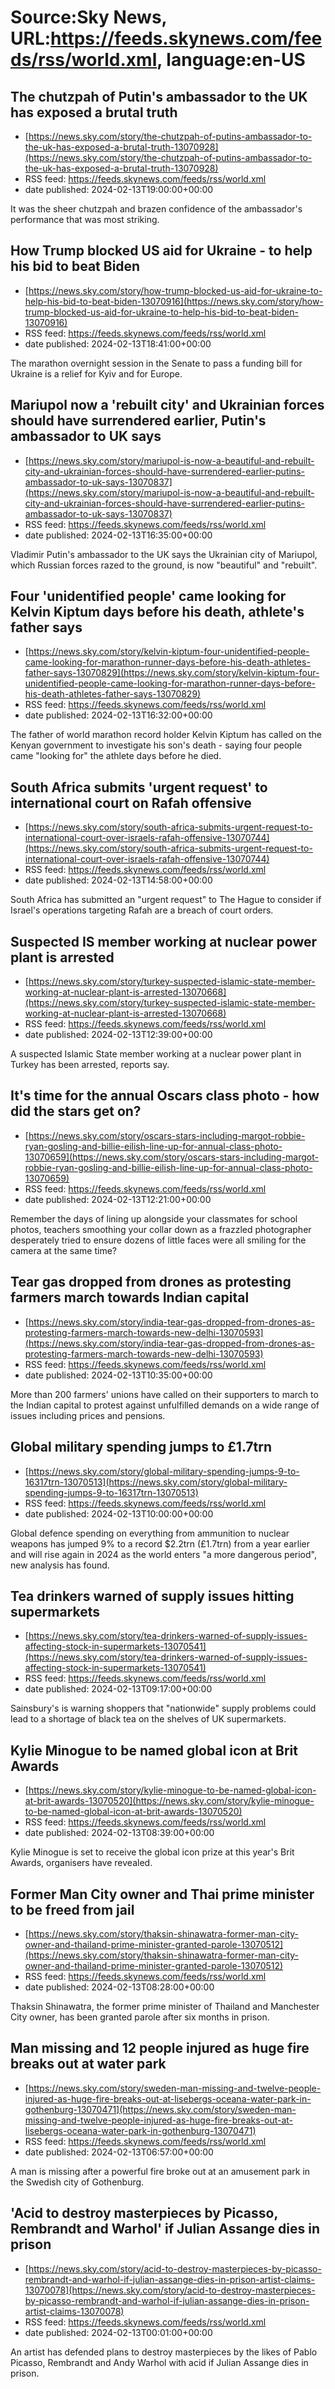 # Source:Sky News, URL:https://feeds.skynews.com/feeds/rss/world.xml, language:en-US

## The chutzpah of Putin's ambassador to the UK has exposed a brutal truth
 - [https://news.sky.com/story/the-chutzpah-of-putins-ambassador-to-the-uk-has-exposed-a-brutal-truth-13070928](https://news.sky.com/story/the-chutzpah-of-putins-ambassador-to-the-uk-has-exposed-a-brutal-truth-13070928)
 - RSS feed: https://feeds.skynews.com/feeds/rss/world.xml
 - date published: 2024-02-13T19:00:00+00:00

It was the sheer chutzpah and brazen confidence of the ambassador's performance that was most striking.

## How Trump blocked US aid for Ukraine - to help his bid to beat Biden
 - [https://news.sky.com/story/how-trump-blocked-us-aid-for-ukraine-to-help-his-bid-to-beat-biden-13070916](https://news.sky.com/story/how-trump-blocked-us-aid-for-ukraine-to-help-his-bid-to-beat-biden-13070916)
 - RSS feed: https://feeds.skynews.com/feeds/rss/world.xml
 - date published: 2024-02-13T18:41:00+00:00

The marathon overnight session in the Senate to pass a funding bill for Ukraine is a relief for Kyiv and for Europe.

## Mariupol now a 'rebuilt city' and Ukrainian forces should have surrendered earlier, Putin's ambassador to UK says
 - [https://news.sky.com/story/mariupol-is-now-a-beautiful-and-rebuilt-city-and-ukrainian-forces-should-have-surrendered-earlier-putins-ambassador-to-uk-says-13070837](https://news.sky.com/story/mariupol-is-now-a-beautiful-and-rebuilt-city-and-ukrainian-forces-should-have-surrendered-earlier-putins-ambassador-to-uk-says-13070837)
 - RSS feed: https://feeds.skynews.com/feeds/rss/world.xml
 - date published: 2024-02-13T16:35:00+00:00

Vladimir Putin's ambassador to the UK says the Ukrainian city of Mariupol, which Russian forces razed to the ground, is now "beautiful" and "rebuilt".

## Four 'unidentified people' came looking for Kelvin Kiptum days before his death, athlete's father says
 - [https://news.sky.com/story/kelvin-kiptum-four-unidentified-people-came-looking-for-marathon-runner-days-before-his-death-athletes-father-says-13070829](https://news.sky.com/story/kelvin-kiptum-four-unidentified-people-came-looking-for-marathon-runner-days-before-his-death-athletes-father-says-13070829)
 - RSS feed: https://feeds.skynews.com/feeds/rss/world.xml
 - date published: 2024-02-13T16:32:00+00:00

The father of world marathon record holder Kelvin Kiptum has called on the Kenyan government to investigate his son's death - saying four people came "looking for" the athlete days before he died.

## South Africa submits 'urgent request' to international court on Rafah offensive
 - [https://news.sky.com/story/south-africa-submits-urgent-request-to-international-court-over-israels-rafah-offensive-13070744](https://news.sky.com/story/south-africa-submits-urgent-request-to-international-court-over-israels-rafah-offensive-13070744)
 - RSS feed: https://feeds.skynews.com/feeds/rss/world.xml
 - date published: 2024-02-13T14:58:00+00:00

South Africa has submitted an "urgent request" to The Hague to consider if Israel's operations targeting Rafah are a breach of court orders.

## Suspected IS member working at nuclear power plant is arrested
 - [https://news.sky.com/story/turkey-suspected-islamic-state-member-working-at-nuclear-plant-is-arrested-13070668](https://news.sky.com/story/turkey-suspected-islamic-state-member-working-at-nuclear-plant-is-arrested-13070668)
 - RSS feed: https://feeds.skynews.com/feeds/rss/world.xml
 - date published: 2024-02-13T12:39:00+00:00

A suspected Islamic State member working at a nuclear power plant in Turkey has been arrested, reports say.

## It's time for the annual Oscars class photo - how did the stars get on?
 - [https://news.sky.com/story/oscars-stars-including-margot-robbie-ryan-gosling-and-billie-eilish-line-up-for-annual-class-photo-13070659](https://news.sky.com/story/oscars-stars-including-margot-robbie-ryan-gosling-and-billie-eilish-line-up-for-annual-class-photo-13070659)
 - RSS feed: https://feeds.skynews.com/feeds/rss/world.xml
 - date published: 2024-02-13T12:21:00+00:00

Remember the days of lining up alongside your classmates for school photos, teachers smoothing your collar down as a frazzled photographer desperately tried to ensure dozens of little faces were all smiling for the camera at the same time?

## Tear gas dropped from drones as protesting farmers march towards Indian capital
 - [https://news.sky.com/story/india-tear-gas-dropped-from-drones-as-protesting-farmers-march-towards-new-delhi-13070593](https://news.sky.com/story/india-tear-gas-dropped-from-drones-as-protesting-farmers-march-towards-new-delhi-13070593)
 - RSS feed: https://feeds.skynews.com/feeds/rss/world.xml
 - date published: 2024-02-13T10:35:00+00:00

More than 200 farmers' unions have called on their supporters to march to the Indian capital to protest against unfulfilled demands on a wide range of issues including prices and pensions.

## Global military spending jumps to &#163;1.7trn
 - [https://news.sky.com/story/global-military-spending-jumps-9-to-16317trn-13070513](https://news.sky.com/story/global-military-spending-jumps-9-to-16317trn-13070513)
 - RSS feed: https://feeds.skynews.com/feeds/rss/world.xml
 - date published: 2024-02-13T10:00:00+00:00

Global defence spending on everything from ammunition to nuclear weapons has jumped 9% to a record $2.2trn (&#163;1.7trn) from a year earlier and will rise again in 2024 as the world enters "a more dangerous period", new analysis has found.

## Tea drinkers warned of supply issues hitting supermarkets
 - [https://news.sky.com/story/tea-drinkers-warned-of-supply-issues-affecting-stock-in-supermarkets-13070541](https://news.sky.com/story/tea-drinkers-warned-of-supply-issues-affecting-stock-in-supermarkets-13070541)
 - RSS feed: https://feeds.skynews.com/feeds/rss/world.xml
 - date published: 2024-02-13T09:17:00+00:00

Sainsbury's is warning shoppers that "nationwide" supply problems could lead to a shortage of black tea on the shelves of UK supermarkets.

## Kylie Minogue to be named global icon at Brit Awards
 - [https://news.sky.com/story/kylie-minogue-to-be-named-global-icon-at-brit-awards-13070520](https://news.sky.com/story/kylie-minogue-to-be-named-global-icon-at-brit-awards-13070520)
 - RSS feed: https://feeds.skynews.com/feeds/rss/world.xml
 - date published: 2024-02-13T08:39:00+00:00

Kylie Minogue is set to receive the global icon prize at this year's Brit Awards, organisers have revealed.

## Former Man City owner and Thai prime minister to be freed from jail
 - [https://news.sky.com/story/thaksin-shinawatra-former-man-city-owner-and-thailand-prime-minister-granted-parole-13070512](https://news.sky.com/story/thaksin-shinawatra-former-man-city-owner-and-thailand-prime-minister-granted-parole-13070512)
 - RSS feed: https://feeds.skynews.com/feeds/rss/world.xml
 - date published: 2024-02-13T08:28:00+00:00

Thaksin Shinawatra, the former prime minister of Thailand and Manchester City owner, has been granted parole after six months in prison.

## Man missing and 12 people injured as huge fire breaks out at water park
 - [https://news.sky.com/story/sweden-man-missing-and-twelve-people-injured-as-huge-fire-breaks-out-at-lisebergs-oceana-water-park-in-gothenburg-13070471](https://news.sky.com/story/sweden-man-missing-and-twelve-people-injured-as-huge-fire-breaks-out-at-lisebergs-oceana-water-park-in-gothenburg-13070471)
 - RSS feed: https://feeds.skynews.com/feeds/rss/world.xml
 - date published: 2024-02-13T06:57:00+00:00

A man is missing after a powerful fire broke out at an amusement park in the Swedish city of Gothenburg.

## 'Acid to destroy masterpieces by Picasso, Rembrandt and Warhol' if Julian Assange dies in prison
 - [https://news.sky.com/story/acid-to-destroy-masterpieces-by-picasso-rembrandt-and-warhol-if-julian-assange-dies-in-prison-artist-claims-13070078](https://news.sky.com/story/acid-to-destroy-masterpieces-by-picasso-rembrandt-and-warhol-if-julian-assange-dies-in-prison-artist-claims-13070078)
 - RSS feed: https://feeds.skynews.com/feeds/rss/world.xml
 - date published: 2024-02-13T00:01:00+00:00

An artist has defended plans to destroy masterpieces by the likes of Pablo Picasso, Rembrandt and Andy Warhol with acid if Julian Assange dies in prison.

